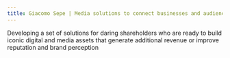 ```yaml
---
title: Giacomo Sepe | Media solutions to connect businesses and audiences
---
```


Developing a set of solutions for daring shareholders who are ready to build iconic digital and media assets that generate additional revenue or improve reputation and brand perception

 <!-- Building a suite of services and tools for company managers to develop an audience and create revenue generating media and digital assets -->
